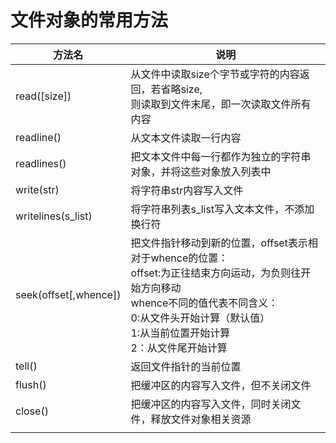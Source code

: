 # 文件对象的常用方法


| 方法名                | 说明                                                                                                                                                                                                                                 |
| ----------------------- | -------------------------------------------------------------------------------------------------------------------------------------------------------------------------------------------------------------------------------------- |
| read([size])          | 从文件中读取size个字节或字符的内容返回，若省略size,<br />则读取到文件末尾，即一次读取文件所有内容                                                                                                                                    |
| readline()            | 从文本文件读取一行内容                                                                                                                                                                                                               |
| readlines()           | 把文本文件中每一行都作为独立的字符串对象，并将这些对象放入列表中                                                                                                                                                                     |
| write(str)            | 将字符串str内容写入文件                                                                                                                                                                                                              |
| writelines(s_list)    | 将字符串列表s_list写入文本文件，不添加换行符                                                                                                                                                                                         |
| seek(offset[,whence]) | 把文件指针移动到新的位置，offset表示相对于whence的位置：<br />offset:为正往结束方向运动，为负则往开始方向移动<br />whence不同的值代表不同含义：<br />0:从文件头开始计算（默认值）<br />1:从当前位置开始计算<br />2：从文件尾开始计算 |
| tell()                | 返回文件指针的当前位置                                                                                                                                                                                                               |
| flush()               | 把缓冲区的内容写入文件，但不关闭文件                                                                                                                                                                                                 |
| close()               | 把缓冲区的内容写入文件，同时关闭文件，释放文件对象相关资源                                                                                                                                                                           |
|                       |                                                                                                                                                                                                                                      |

